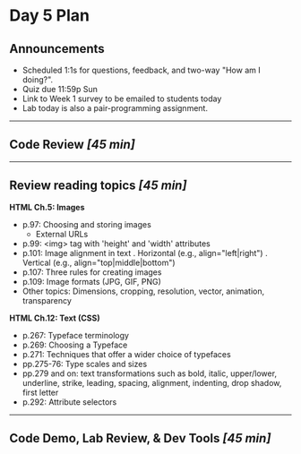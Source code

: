 # Day 5 Plan

## Announcements

- Scheduled 1:1s for questions, feedback, and two-way "How am I doing?".
- Quiz due 11:59p Sun
- Link to Week 1 survey to be emailed to students today
- Lab today is also a pair-programming assignment.

---
## Code Review *[45 min]*

---
## Review reading topics *[45 min]*

**HTML Ch.5: Images**

- p.97: Choosing and storing images
  - External URLs
- p.99: &lt;img&gt; tag with 'height' and 'width' attributes
- p.101: Image alignment in text
  . Horizontal (e.g., align="left|right")
  . Vertical (e.g., align="top|middle|bottom")
- p.107: Three rules for creating images
- p.109: Image formats (JPG, GIF, PNG)
- Other topics: Dimensions, cropping, resolution, vector, animation, transparency

**HTML Ch.12: Text (CSS)**

- p.267: Typeface terminology
- p.269: Choosing a Typeface
- p.271: Techniques that offer a wider choice of typefaces
- pp.275-76: Type scales and sizes
- pp.279 and on: text transformations such as bold, italic, upper/lower, underline, strike, leading, spacing, alignment, indenting, drop shadow, first letter
- p.292: Attribute selectors

---

## Code Demo, Lab Review, &amp; Dev Tools *[45 min]*
